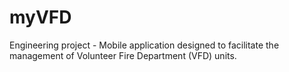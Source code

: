 # myVFD
Engineering project - Mobile application designed to facilitate the management of Volunteer Fire Department (VFD) units.
